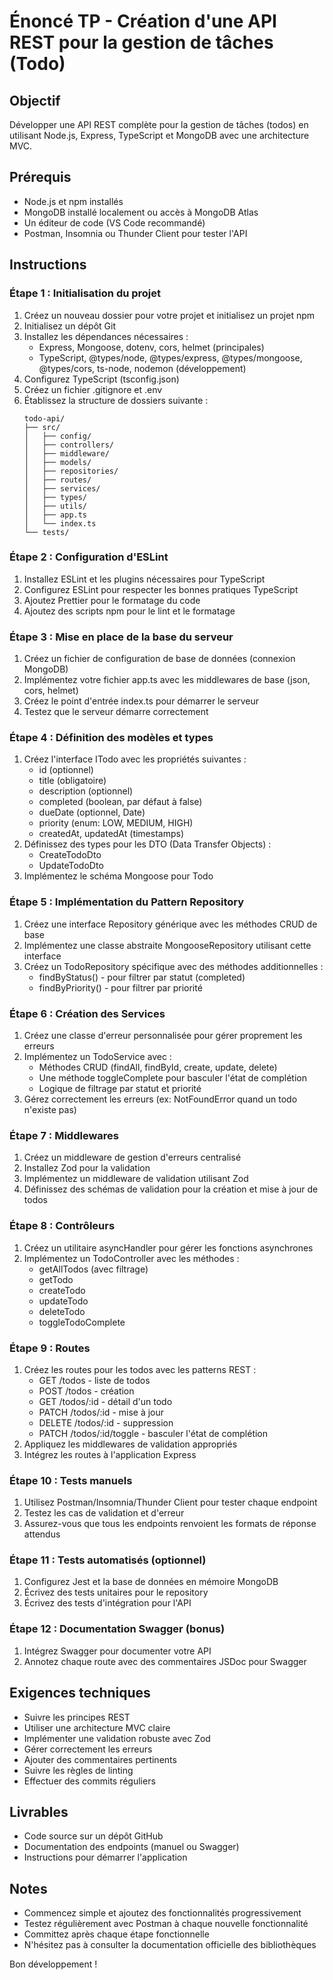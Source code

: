 # Énoncé TP - Création d'une API REST pour la gestion de tâches (Todo)

## Objectif

Développer une API REST complète pour la gestion de tâches (todos) en utilisant Node.js, Express, TypeScript et MongoDB avec une architecture MVC.

## Prérequis

- Node.js et npm installés
- MongoDB installé localement ou accès à MongoDB Atlas
- Un éditeur de code (VS Code recommandé)
- Postman, Insomnia ou Thunder Client pour tester l'API

## Instructions

### Étape 1 : Initialisation du projet

1. Créez un nouveau dossier pour votre projet et initialisez un projet npm
2. Initialisez un dépôt Git
3. Installez les dépendances nécessaires :
   - Express, Mongoose, dotenv, cors, helmet (principales)
   - TypeScript, @types/node, @types/express, @types/mongoose, @types/cors, ts-node, nodemon (développement)
4. Configurez TypeScript (tsconfig.json)
5. Créez un fichier .gitignore et .env
6. Établissez la structure de dossiers suivante :
   ```
   todo-api/
   ├── src/
   │   ├── config/
   │   ├── controllers/
   │   ├── middleware/
   │   ├── models/
   │   ├── repositories/
   │   ├── routes/
   │   ├── services/
   │   ├── types/
   │   ├── utils/
   │   ├── app.ts
   │   └── index.ts
   └── tests/
   ```

### Étape 2 : Configuration d'ESLint

1. Installez ESLint et les plugins nécessaires pour TypeScript
2. Configurez ESLint pour respecter les bonnes pratiques TypeScript
3. Ajoutez Prettier pour le formatage du code
4. Ajoutez des scripts npm pour le lint et le formatage

### Étape 3 : Mise en place de la base du serveur

1. Créez un fichier de configuration de base de données (connexion MongoDB)
2. Implémentez votre fichier app.ts avec les middlewares de base (json, cors, helmet)
3. Créez le point d'entrée index.ts pour démarrer le serveur
4. Testez que le serveur démarre correctement

### Étape 4 : Définition des modèles et types

1. Créez l'interface ITodo avec les propriétés suivantes :
   - id (optionnel)
   - title (obligatoire)
   - description (optionnel)
   - completed (boolean, par défaut à false)
   - dueDate (optionnel, Date)
   - priority (enum: LOW, MEDIUM, HIGH)
   - createdAt, updatedAt (timestamps)
2. Définissez des types pour les DTO (Data Transfer Objects) :
   - CreateTodoDto
   - UpdateTodoDto
3. Implémentez le schéma Mongoose pour Todo

### Étape 5 : Implémentation du Pattern Repository

1. Créez une interface Repository générique avec les méthodes CRUD de base
2. Implémentez une classe abstraite MongooseRepository utilisant cette interface
3. Créez un TodoRepository spécifique avec des méthodes additionnelles :
   - findByStatus() - pour filtrer par statut (completed)
   - findByPriority() - pour filtrer par priorité

### Étape 6 : Création des Services

1. Créez une classe d'erreur personnalisée pour gérer proprement les erreurs
2. Implémentez un TodoService avec :
   - Méthodes CRUD (findAll, findById, create, update, delete)
   - Une méthode toggleComplete pour basculer l'état de complétion
   - Logique de filtrage par statut et priorité
3. Gérez correctement les erreurs (ex: NotFoundError quand un todo n'existe pas)

### Étape 7 : Middlewares

1. Créez un middleware de gestion d'erreurs centralisé
2. Installez Zod pour la validation
3. Implémentez un middleware de validation utilisant Zod
4. Définissez des schémas de validation pour la création et mise à jour de todos

### Étape 8 : Contrôleurs

1. Créez un utilitaire asyncHandler pour gérer les fonctions asynchrones
2. Implémentez un TodoController avec les méthodes :
   - getAllTodos (avec filtrage)
   - getTodo
   - createTodo
   - updateTodo
   - deleteTodo
   - toggleTodoComplete

### Étape 9 : Routes

1. Créez les routes pour les todos avec les patterns REST :
   - GET /todos - liste de todos
   - POST /todos - création
   - GET /todos/:id - détail d'un todo
   - PATCH /todos/:id - mise à jour
   - DELETE /todos/:id - suppression
   - PATCH /todos/:id/toggle - basculer l'état de complétion
2. Appliquez les middlewares de validation appropriés
3. Intégrez les routes à l'application Express

### Étape 10 : Tests manuels

1. Utilisez Postman/Insomnia/Thunder Client pour tester chaque endpoint
2. Testez les cas de validation et d'erreur
3. Assurez-vous que tous les endpoints renvoient les formats de réponse attendus

### Étape 11 : Tests automatisés (optionnel)

1. Configurez Jest et la base de données en mémoire MongoDB
2. Écrivez des tests unitaires pour le repository
3. Écrivez des tests d'intégration pour l'API

### Étape 12 : Documentation Swagger (bonus)

1. Intégrez Swagger pour documenter votre API
2. Annotez chaque route avec des commentaires JSDoc pour Swagger

## Exigences techniques

- Suivre les principes REST
- Utiliser une architecture MVC claire
- Implémenter une validation robuste avec Zod
- Gérer correctement les erreurs
- Ajouter des commentaires pertinents
- Suivre les règles de linting
- Effectuer des commits réguliers

## Livrables

- Code source sur un dépôt GitHub
- Documentation des endpoints (manuel ou Swagger)
- Instructions pour démarrer l'application

## Notes

- Commencez simple et ajoutez des fonctionnalités progressivement
- Testez régulièrement avec Postman à chaque nouvelle fonctionnalité
- Committez après chaque étape fonctionnelle
- N'hésitez pas à consulter la documentation officielle des bibliothèques

Bon développement !
